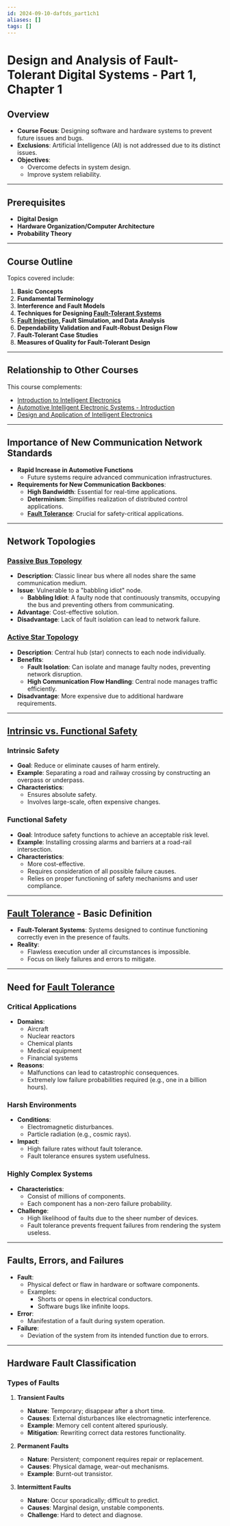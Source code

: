 ```yaml
---
id: 2024-09-10-daftds_part1ch1
aliases: []
tags: []
---
```


# Design and Analysis of Fault-Tolerant Digital Systems - Part 1, Chapter 1

## Overview

- **Course Focus**: Designing software and hardware systems to prevent future issues and bugs.
- **Exclusions**: Artificial Intelligence (AI) is not addressed due to its distinct issues.
- **Objectives**:
  - Overcome defects in system design.
  - Improve system reliability.

---

## Prerequisites

- **Digital Design**
- **Hardware Organization/Computer Architecture**
- **Probability Theory**

---

## Course Outline

Topics covered include:

1. **Basic Concepts**
2. **Fundamental Terminology**
3. **Interference and Fault Models**
4. **Techniques for Designing [Fault-Tolerant Systems](2024-09-10-fault-tolerance.md)**
5. **[Fault Injection](2024-09-10-fault-injection.md), Fault Simulation, and Data Analysis**
6. **Dependability Validation and Fault-Robust Design Flow**
7. **Fault-Tolerant Case Studies**
8. **Measures of Quality for Fault-Tolerant Design**

---

## Relationship to Other Courses

This course complements:

- [Introduction to Intelligent Electronics](2024-09-09-introduction_to_intelligent_electronics.md)
- [Automotive Intelligent Electronic Systems - Introduction](2024-09-09-automotive-intelligent-electronic-systems---introduction.md)
- [Design and Application of Intelligent Electronics](2024-09-09-design_and_application_of_intelligent_electronics.md)

---

## Importance of New Communication Network Standards

- **Rapid Increase in Automotive Functions**
  - Future systems require advanced communication infrastructures.
- **Requirements for New Communication Backbones**:
  - **High Bandwidth**: Essential for real-time applications.
  - **Determinism**: Simplifies realization of distributed control applications.
  - **[Fault Tolerance](2024-09-10-fault-tolerance.md)**: Crucial for safety-critical applications.

---

## Network Topologies

### [Passive Bus Topology](2024-09-14-network-topologies.md#^passive-bus-topology)

- **Description**: Classic linear bus where all nodes share the same communication medium.
- **Issue**: Vulnerable to a "babbling idiot" node.
  - **Babbling Idiot**: A faulty node that continuously transmits, occupying the bus and preventing others from communicating.
- **Advantage**: Cost-effective solution.
- **Disadvantage**: Lack of fault isolation can lead to network failure.

### [Active Star Topology](2024-09-14-network-topologies.md#^active-star-topology)

- **Description**: Central hub (star) connects to each node individually.
- **Benefits**:
  - **Fault Isolation**: Can isolate and manage faulty nodes, preventing network disruption.
  - **High Communication Flow Handling**: Central node manages traffic efficiently.
- **Disadvantage**: More expensive due to additional hardware requirements.

---

## [Intrinsic vs. Functional Safety](2024-09-14-safety-concepts.md)

### Intrinsic Safety

- **Goal**: Reduce or eliminate causes of harm entirely.
- **Example**: Separating a road and railway crossing by constructing an overpass or underpass.
- **Characteristics**:
  - Ensures absolute safety.
  - Involves large-scale, often expensive changes.

### Functional Safety

- **Goal**: Introduce safety functions to achieve an acceptable risk level.
- **Example**: Installing crossing alarms and barriers at a road-rail intersection.
- **Characteristics**:
  - More cost-effective.
  - Requires consideration of all possible failure causes.
  - Relies on proper functioning of safety mechanisms and user compliance.

---

## [Fault Tolerance](2024-09-10-fault-tolerance.md) - Basic Definition

- **Fault-Tolerant Systems**: Systems designed to continue functioning correctly even in the presence of faults.
- **Reality**:
  - Flawless execution under all circumstances is impossible.
  - Focus on likely failures and errors to mitigate.

---

## Need for [Fault Tolerance](2024-09-10-fault-tolerance.md)

### Critical Applications

- **Domains**:
  - Aircraft
  - Nuclear reactors
  - Chemical plants
  - Medical equipment
  - Financial systems
- **Reasons**:
  - Malfunctions can lead to catastrophic consequences.
  - Extremely low failure probabilities required (e.g., one in a billion hours).

### Harsh Environments

- **Conditions**:
  - Electromagnetic disturbances.
  - Particle radiation (e.g., cosmic rays).
- **Impact**:
  - High failure rates without fault tolerance.
  - Fault tolerance ensures system usefulness.

### Highly Complex Systems

- **Characteristics**:
  - Consist of millions of components.
  - Each component has a non-zero failure probability.
- **Challenge**:
  - High likelihood of faults due to the sheer number of devices.
  - Fault tolerance prevents frequent failures from rendering the system useless.

---

## Faults, Errors, and Failures

- **Fault**:
  - Physical defect or flaw in hardware or software components.
  - Examples:
    - Shorts or opens in electrical conductors.
    - Software bugs like infinite loops.
- **Error**:
  - Manifestation of a fault during system operation.
- **Failure**:
  - Deviation of the system from its intended function due to errors.

---

## Hardware Fault Classification

### Types of Faults

1. **Transient Faults**

   - **Nature**: Temporary; disappear after a short time.
   - **Causes**: External disturbances like electromagnetic interference.
   - **Example**: Memory cell content altered spuriously.
   - **Mitigation**: Rewriting correct data restores functionality.

2. **Permanent Faults**

   - **Nature**: Persistent; component requires repair or replacement.
   - **Causes**: Physical damage, wear-out mechanisms.
   - **Example**: Burnt-out transistor.

3. **Intermittent Faults**

   - **Nature**: Occur sporadically; difficult to predict.
   - **Causes**: Marginal design, unstable components.
   - **Challenge**: Hard to detect and diagnose.
